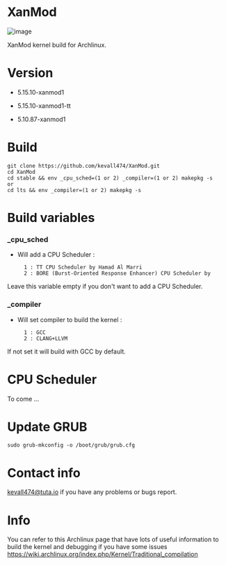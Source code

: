 # XanMod

![image](https://user-images.githubusercontent.com/68618182/124551127-b059b480-ddff-11eb-97af-9664740c4829.png)

XanMod kernel build for Archlinux.

# Version


- 5.15.10-xanmod1

- 5.15.10-xanmod1-tt

- 5.10.87-xanmod1

# Build

    git clone https://github.com/kevall474/XanMod.git
    cd XanMod 
    cd stable && env _cpu_sched=(1 or 2) _compiler=(1 or 2) makepkg -s
    or
    cd lts && env _compiler=(1 or 2) makepkg -s

# Build variables

### _cpu_sched

- Will add a CPU Scheduler :

        1 : TT CPU Scheduler by Hamad Al Marri
        2 : BORE (Burst-Oriented Response Enhancer) CPU Scheduler by 

Leave this variable empty if you don't want to add a CPU Scheduler.

### _compiler

- Will set compiler to build the kernel :

        1 : GCC
        2 : CLANG+LLVM

If not set it will build with GCC by default.

# CPU Scheduler

To come ...

# Update GRUB

    sudo grub-mkconfig -o /boot/grub/grub.cfg

# Contact info

kevall474@tuta.io if you have any problems or bugs report.

# Info

You can refer to this Archlinux page that have lots of useful information to build the kernel and debugging if you have some issues https://wiki.archlinux.org/index.php/Kernel/Traditional_compilation
